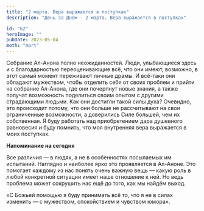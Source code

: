```yaml
---
title: "2 марта. Вера выражается в поступках"
description: "День за Днем - 2 марта. Вера выражается в поступках"

id: "62"
heroImage: ""
pubDate: 2023-05-04
moth: "mart"
---
```


Собрание Ал-Анона полно неожиданностей. Люди, улыбающиеся здесь и с
благодарностью переоценивающие всё, что они имеют, возможно, в этот самый
момент переживают личные драмы. И всё-таки они обладают мужеством, чтобы
отделить себя от своих проблем и прийти на собрание Ал-Анона, где они
почерпнут новые знания, а также получат возможность поделиться своим опытом с
другими страдающими людьми. Как они достигли такой силы духа? Очевидно, это
происходит потому, что они больше не рассчитывают на свои ограниченные
возможности, а доверились Силе большей, чем их собственная. Я буду работать
над приобретением дара душевного равновесия и буду помнить, что моя внутренняя
вера выражается в моих поступках.

**Напоминание на сегодня**

Все различия — в людях, а не в особенностях посылаемых им испытаний. Наглядно
и наиболее ярко это проявляется в Ал-Аноне. Это помогает каждому из нас понять
очень важную вещь — какую роль в любой конкретной ситуации имеет наше
отношение к ней. Но ведь проблема может сокрушить нас ещё до того, как мы
найдём выход.

«С Божьей помощью я буду принимать всё то, что я не в силах изменить — с
мужеством, спокойствием и чувством юмора».
